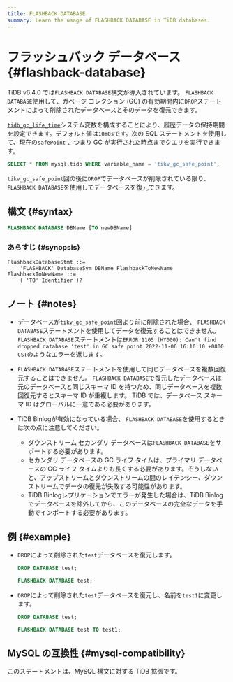 ```yaml
---
title: FLASHBACK DATABASE
summary: Learn the usage of FLASHBACK DATABASE in TiDB databases.
---
```


# フラッシュバック データベース {#flashback-database}

TiDB v6.4.0 では`FLASHBACK DATABASE`構文が導入されています。 `FLASHBACK DATABASE`使用して、ガベージ コレクション (GC) の有効期間内に`DROP`ステートメントによって削除されたデータベースとそのデータを復元できます。

[`tidb_gc_life_time`](/system-variables.md#tidb_gc_life_time-new-in-v50)システム変数を構成することにより、履歴データの保持期間を設定できます。デフォルト値は`10m0s`です。次の SQL ステートメントを使用して、現在の`safePoint` 、つまり GC が実行された時点までクエリを実行できます。

```sql
SELECT * FROM mysql.tidb WHERE variable_name = 'tikv_gc_safe_point';
```

`tikv_gc_safe_point`回の後に`DROP`でデータベースが削除されている限り、 `FLASHBACK DATABASE`を使用してデータベースを復元できます。

## 構文 {#syntax}

```sql
FLASHBACK DATABASE DBName [TO newDBName]
```

### あらすじ {#synopsis}

```ebnf+diagram
FlashbackDatabaseStmt ::=
    'FLASHBACK' DatabaseSym DBName FlashbackToNewName
FlashbackToNewName ::=
    ( 'TO' Identifier )?
```

## ノート {#notes}

-   データベースが`tikv_gc_safe_point`回より前に削除された場合、 `FLASHBACK DATABASE`ステートメントを使用してデータを復元することはできません。 `FLASHBACK DATABASE`ステートメントは`ERROR 1105 (HY000): Can't find dropped database 'test' in GC safe point 2022-11-06 16:10:10 +0800 CST`のようなエラーを返します。

-   `FLASHBACK DATABASE`ステートメントを使用して同じデータベースを複数回復元することはできません。 `FLASHBACK DATABASE`で復元したデータベースは元のデータベースと同じスキーマ ID を持つため、同じデータベースを複数回復元するとスキーマ ID が重複します。 TiDB では、データベース スキーマ ID はグローバルに一意である必要があります。

-   TiDB Binlogが有効になっている場合、 `FLASHBACK DATABASE`を使用するときは次の点に注意してください。

    -   ダウンストリーム セカンダリ データベースは`FLASHBACK DATABASE`をサポートする必要があります。
    -   セカンダリ データベースの GC ライフ タイムは、プライマリ データベースの GC ライフ タイムよりも長くする必要があります。そうしないと、アップストリームとダウンストリームの間のレイテンシー、ダウンストリームでデータの復元が失敗する可能性があります。
    -   TiDB Binlogレプリケーションでエラーが発生した場合は、TiDB Binlogでデータベースを除外してから、このデータベースの完全なデータを手動でインポートする必要があります。

## 例 {#example}

-   `DROP`によって削除された`test`データベースを復元します。

    ```sql
    DROP DATABASE test;
    ```

    ```sql
    FLASHBACK DATABASE test;
    ```

-   `DROP`によって削除された`test`データベースを復元し、名前を`test1`に変更します。

    ```sql
    DROP DATABASE test;
    ```

    ```sql
    FLASHBACK DATABASE test TO test1;
    ```

## MySQL の互換性 {#mysql-compatibility}

このステートメントは、MySQL 構文に対する TiDB 拡張です。
